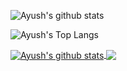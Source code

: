 <!-- ### Hi there 👋 -->

![Ayush's github stats](https://github-readme-stats.vercel.app/api?username=ayushzenith&show_icons=true&count_private=true&theme=tokyonight&include_all_commits=true)

![Ayush's Top Langs](https://github-readme-stats.vercel.app/api/top-langs/?username=ayushzenith&layout=compact&theme=tokyonight)

<a href="https://github.com/anuraghazra/github-readme-stats">
  <img align="center" src="https://github-readme-stats.vercel.app/api?username=ayushzenith&show_icons=true&count_private=true&theme=tokyonight&include_all_commits=true" alt="Ayush's github stats" />
</a>
<a href="https://github.com/ayushzenith/">
  <img align="center" src="https://github-readme-stats.vercel.app/api/top-langs/?username=ayushzenith&layout=compact&theme=tokyonight" />
</a>


<!--
**ayushzenith/ayushzenith** is a ✨ _special_ ✨ repository because its `README.md` (this file) appears on your GitHub profile.

Here are some ideas to get you started:

- 🔭 I’m currently working on ...
- 🌱 I’m currently learning ...
- 👯 I’m looking to collaborate on ...
- 🤔 I’m looking for help with ...
- 💬 Ask me about ...
- 📫 How to reach me: ...
- 😄 Pronouns: ...
- ⚡ Fun fact: ...
-->
